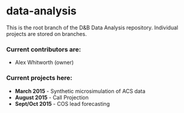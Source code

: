 # data-analysis

This is the root branch of the D&B Data Analysis repository. Individual projects are stored on branches.

### Current contributors are:
- Alex Whitworth (owner)


### Current projects here:
- **March 2015** - Synthetic microsimulation of ACS data
- **August 2015** - Call Projection
- **Sept/Oct 2015** - COS lead forecasting
